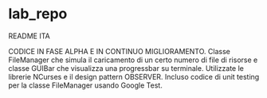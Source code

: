 # lab_repo
README ITA

CODICE IN FASE ALPHA E IN CONTINUO MIGLIORAMENTO.
Classe FileManager che simula il caricamento di un certo numero di file di risorse e classe GUIBar che visualizza una progressbar su terminale.
Utilizzate le librerie NCurses e il design pattern OBSERVER.
Incluso codice di unit testing per la classe FileManager usando Google Test.
